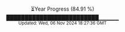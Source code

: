 <p align="center">
⏳Year Progress (84.91 %) <br>
█████████████████████████▁▁▁▁▁ <br>
<sub>Updated: Wed, 06 Nov 2024 18:27:36 GMT</sub>
</p>

